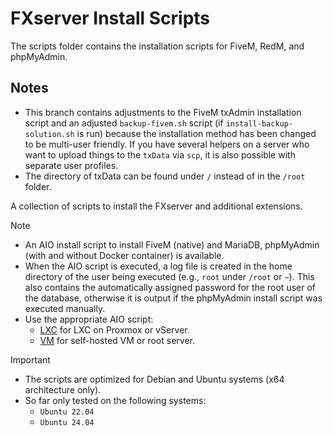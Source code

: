 # FXserver Install Scripts

The scripts folder contains the installation scripts for FiveM, RedM, and phpMyAdmin.

## Notes
- This branch contains adjustments to the FiveM txAdmin installation script and an adjusted `backup-fivem.sh` script (if `install-backup-solution.sh` is run) because the installation method has been changed to be multi-user friendly. If you have several helpers on a server who want to upload things to the `txData` via `scp`, it is also possible with separate user profiles.
- The directory of txData can be found under `/` instead of in the `/root` folder.

A collection of scripts to install the FXserver and additional extensions.

> [!NOTE]
> - An AIO install script to install FiveM (native) and MariaDB, phpMyAdmin (with and without Docker container) is available.
> - When the AIO script is executed, a log file is created in the home directory of the user being executed (e.g., `root` under `/root` or `~`). This also contains the automatically assigned password for the root user of the database, otherwise it is output if the phpMyAdmin install script was executed manually.
> - Use the appropriate AIO script:
>   - [LXC](./0-aio_installscript-lxc.sh) for LXC on Proxmox or vServer.
>   - [VM](./0-aio_installscript-vm.sh) for self-hosted VM or root server.

> [!IMPORTANT]
> - The scripts are optimized for Debian and Ubuntu systems (x64 architecture only).
> - So far only tested on the following systems:
>   - `Ubuntu 22.04`
>   - `Ubuntu 24.04`
